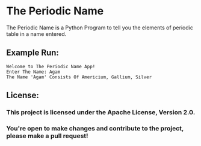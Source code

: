 # The Periodic Name
 
The Periodic Name is a Python Program to tell you the elements of periodic table in a name entered.

## Example Run:
```
Welcome to The Periodic Name App!
Enter The Name: Agam
The Name 'Agam' Consists Of Americium, Gallium, Silver
```

## License:

### This project is licensed under the Apache License, Version 2.0. 
### You're open to make changes and contribute to the project, please make a pull request!